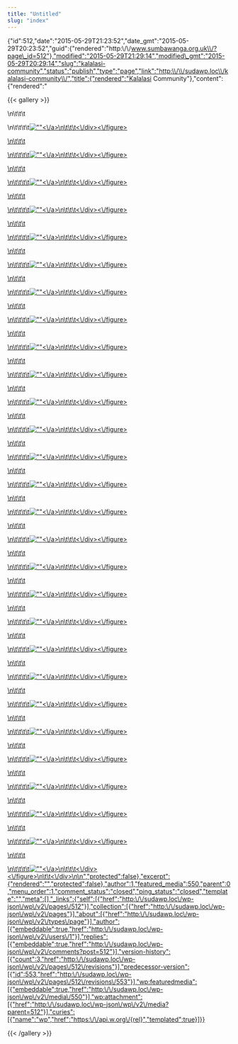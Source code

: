 ```yaml
---
title: "Untitled"
slug: "index"
---
```


{"id":512,"date":"2015-05-29T21:23:52","date\_gmt":"2015-05-29T20:23:52","guid":{"rendered":"http:\\/\\/www.sumbawanga.org.uk\\/?page\_id=512"},"modified":"2015-05-29T21:29:14","modified\_gmt":"2015-05-29T20:29:14","slug":"kalalasi-community","status":"publish","type":"page","link":"http:\\/\\/sudawp.loc\\/kalalasi-community\\/","title":{"rendered":"Kalalasi Community"},"content":{"rendered":"

{{< gallery >}}


\\n\\t\\t\\t

\\n\\t\\t\\t\\t[![\"\"](\"http:\/\/sudawp.loc\/wp-content\/2015\/05\/DSC_0080-150x150.jpg\")<\\/a>\\n\\t\\t\\t<\\/div><\\/figure>](http:\/\/sudawp.loc\/kalalasi-community\/dsc_0080\/)

[\\n\\t\\t\\t](http:\/\/sudawp.loc\/kalalasi-community\/dsc_0080\/)

[\\n\\t\\t\\t\\t](http:\/\/sudawp.loc\/kalalasi-community\/dsc_0080\/)[![\"\"](\"http:\/\/sudawp.loc\/wp-content\/2015\/05\/DSC_0083-150x150.jpg\")<\\/a>\\n\\t\\t\\t<\\/div><\\/figure>](http:\/\/sudawp.loc\/kalalasi-community\/dsc_0083\/)

[\\n\\t\\t\\t](http:\/\/sudawp.loc\/kalalasi-community\/dsc_0083\/)

[\\n\\t\\t\\t\\t](http:\/\/sudawp.loc\/kalalasi-community\/dsc_0083\/)[![\"\"](\"http:\/\/sudawp.loc\/wp-content\/2015\/05\/DSC_0301-150x150.jpg\")<\\/a>\\n\\t\\t\\t<\\/div><\\/figure>](http:\/\/sudawp.loc\/kalalasi-community\/dsc_0301\/)

[\\n\\t\\t\\t](http:\/\/sudawp.loc\/kalalasi-community\/dsc_0301\/)

[\\n\\t\\t\\t\\t](http:\/\/sudawp.loc\/kalalasi-community\/dsc_0301\/)[![\"\"](\"http:\/\/sudawp.loc\/wp-content\/2015\/05\/DSC_0312-150x150.jpg\")<\\/a>\\n\\t\\t\\t<\\/div><\\/figure>](http:\/\/sudawp.loc\/kalalasi-community\/dsc_0312\/)

[\\n\\t\\t\\t](http:\/\/sudawp.loc\/kalalasi-community\/dsc_0312\/)

[\\n\\t\\t\\t\\t](http:\/\/sudawp.loc\/kalalasi-community\/dsc_0312\/)[![\"\"](\"http:\/\/sudawp.loc\/wp-content\/2015\/05\/DSC_0319-150x150.jpg\")<\\/a>\\n\\t\\t\\t<\\/div><\\/figure>](http:\/\/sudawp.loc\/kalalasi-community\/dsc_0319\/)

[\\n\\t\\t\\t](http:\/\/sudawp.loc\/kalalasi-community\/dsc_0319\/)

[\\n\\t\\t\\t\\t](http:\/\/sudawp.loc\/kalalasi-community\/dsc_0319\/)[![\"\"](\"http:\/\/sudawp.loc\/wp-content\/2015\/05\/DSC_0320-150x150.jpg\")<\\/a>\\n\\t\\t\\t<\\/div><\\/figure>](http:\/\/sudawp.loc\/kalalasi-community\/dsc_0320\/)

[\\n\\t\\t\\t](http:\/\/sudawp.loc\/kalalasi-community\/dsc_0320\/)

[\\n\\t\\t\\t\\t](http:\/\/sudawp.loc\/kalalasi-community\/dsc_0320\/)[![\"\"](\"http:\/\/sudawp.loc\/wp-content\/2015\/05\/DSC_0323-150x150.jpg\")<\\/a>\\n\\t\\t\\t<\\/div><\\/figure>](http:\/\/sudawp.loc\/kalalasi-community\/dsc_0323\/)

[\\n\\t\\t\\t](http:\/\/sudawp.loc\/kalalasi-community\/dsc_0323\/)

[\\n\\t\\t\\t\\t](http:\/\/sudawp.loc\/kalalasi-community\/dsc_0323\/)[![\"\"](\"http:\/\/sudawp.loc\/wp-content\/2015\/05\/DSC_0324-150x150.jpg\")<\\/a>\\n\\t\\t\\t<\\/div><\\/figure>](http:\/\/sudawp.loc\/kalalasi-community\/dsc_0324\/)

[\\n\\t\\t\\t](http:\/\/sudawp.loc\/kalalasi-community\/dsc_0324\/)

[\\n\\t\\t\\t\\t](http:\/\/sudawp.loc\/kalalasi-community\/dsc_0324\/)[![\"\"](\"http:\/\/sudawp.loc\/wp-content\/2015\/05\/DSC_0326-150x150.jpg\")<\\/a>\\n\\t\\t\\t<\\/div><\\/figure>](http:\/\/sudawp.loc\/kalalasi-community\/dsc_0326\/)

[\\n\\t\\t\\t](http:\/\/sudawp.loc\/kalalasi-community\/dsc_0326\/)

[\\n\\t\\t\\t\\t](http:\/\/sudawp.loc\/kalalasi-community\/dsc_0326\/)[![\"\"](\"http:\/\/sudawp.loc\/wp-content\/2015\/05\/DSC_0327-150x150.jpg\")<\\/a>\\n\\t\\t\\t<\\/div><\\/figure>](http:\/\/sudawp.loc\/kalalasi-community\/dsc_0327\/)

[\\n\\t\\t\\t](http:\/\/sudawp.loc\/kalalasi-community\/dsc_0327\/)

[\\n\\t\\t\\t\\t](http:\/\/sudawp.loc\/kalalasi-community\/dsc_0327\/)[![\"\"](\"http:\/\/sudawp.loc\/wp-content\/2015\/05\/DSC_0364-150x150.jpg\")<\\/a>\\n\\t\\t\\t<\\/div><\\/figure>](http:\/\/sudawp.loc\/kalalasi-community\/dsc_0364\/)

[\\n\\t\\t\\t](http:\/\/sudawp.loc\/kalalasi-community\/dsc_0364\/)

[\\n\\t\\t\\t\\t](http:\/\/sudawp.loc\/kalalasi-community\/dsc_0364\/)[![\"\"](\"http:\/\/sudawp.loc\/wp-content\/2015\/05\/DSC_03701-150x150.jpg\")<\\/a>\\n\\t\\t\\t<\\/div><\\/figure>](http:\/\/sudawp.loc\/kalalasi-community\/dsc_0370-2\/)

[\\n\\t\\t\\t](http:\/\/sudawp.loc\/kalalasi-community\/dsc_0370-2\/)

[\\n\\t\\t\\t\\t](http:\/\/sudawp.loc\/kalalasi-community\/dsc_0370-2\/)[![\"\"](\"http:\/\/sudawp.loc\/wp-content\/2015\/05\/DSC_0420-150x150.jpg\")<\\/a>\\n\\t\\t\\t<\\/div><\\/figure>](http:\/\/sudawp.loc\/kalalasi-community\/dsc_0420\/)

[\\n\\t\\t\\t](http:\/\/sudawp.loc\/kalalasi-community\/dsc_0420\/)

[\\n\\t\\t\\t\\t](http:\/\/sudawp.loc\/kalalasi-community\/dsc_0420\/)[![\"\"](\"http:\/\/sudawp.loc\/wp-content\/2015\/05\/DSC_0428-150x150.jpg\")<\\/a>\\n\\t\\t\\t<\\/div><\\/figure>](http:\/\/sudawp.loc\/kalalasi-community\/dsc_0428\/)

[\\n\\t\\t\\t](http:\/\/sudawp.loc\/kalalasi-community\/dsc_0428\/)

[\\n\\t\\t\\t\\t](http:\/\/sudawp.loc\/kalalasi-community\/dsc_0428\/)[![\"\"](\"http:\/\/sudawp.loc\/wp-content\/2015\/05\/DSC_0437-150x150.jpg\")<\\/a>\\n\\t\\t\\t<\\/div><\\/figure>](http:\/\/sudawp.loc\/kalalasi-community\/dsc_0437\/)

[\\n\\t\\t\\t](http:\/\/sudawp.loc\/kalalasi-community\/dsc_0437\/)

[\\n\\t\\t\\t\\t](http:\/\/sudawp.loc\/kalalasi-community\/dsc_0437\/)[![\"\"](\"http:\/\/sudawp.loc\/wp-content\/2015\/05\/DSC_0438-150x150.jpg\")<\\/a>\\n\\t\\t\\t<\\/div><\\/figure>](http:\/\/sudawp.loc\/kalalasi-community\/dsc_0438\/)

[\\n\\t\\t\\t](http:\/\/sudawp.loc\/kalalasi-community\/dsc_0438\/)

[\\n\\t\\t\\t\\t](http:\/\/sudawp.loc\/kalalasi-community\/dsc_0438\/)[![\"\"](\"http:\/\/sudawp.loc\/wp-content\/2015\/05\/DSC_0440-150x150.jpg\")<\\/a>\\n\\t\\t\\t<\\/div><\\/figure>](http:\/\/sudawp.loc\/kalalasi-community\/dsc_0440\/)

[\\n\\t\\t\\t](http:\/\/sudawp.loc\/kalalasi-community\/dsc_0440\/)

[\\n\\t\\t\\t\\t](http:\/\/sudawp.loc\/kalalasi-community\/dsc_0440\/)[![\"\"](\"http:\/\/sudawp.loc\/wp-content\/2015\/05\/DSC_0441-150x150.jpg\")<\\/a>\\n\\t\\t\\t<\\/div><\\/figure>](http:\/\/sudawp.loc\/kalalasi-community\/dsc_0441\/)

[\\n\\t\\t\\t](http:\/\/sudawp.loc\/kalalasi-community\/dsc_0441\/)

[\\n\\t\\t\\t\\t](http:\/\/sudawp.loc\/kalalasi-community\/dsc_0441\/)[![\"\"](\"http:\/\/sudawp.loc\/wp-content\/2015\/05\/DSC_0443-150x150.jpg\")<\\/a>\\n\\t\\t\\t<\\/div><\\/figure>](http:\/\/sudawp.loc\/kalalasi-community\/dsc_0443\/)

[\\n\\t\\t\\t](http:\/\/sudawp.loc\/kalalasi-community\/dsc_0443\/)

[\\n\\t\\t\\t\\t](http:\/\/sudawp.loc\/kalalasi-community\/dsc_0443\/)[![\"\"](\"http:\/\/sudawp.loc\/wp-content\/2015\/05\/DSC_0273-150x150.jpg\")<\\/a>\\n\\t\\t\\t<\\/div><\\/figure>](http:\/\/sudawp.loc\/kalalasi-community\/dsc_0273\/)

[\\n\\t\\t\\t](http:\/\/sudawp.loc\/kalalasi-community\/dsc_0273\/)

[\\n\\t\\t\\t\\t](http:\/\/sudawp.loc\/kalalasi-community\/dsc_0273\/)[![\"\"](\"http:\/\/sudawp.loc\/wp-content\/2015\/05\/DSC_0275-150x150.jpg\")<\\/a>\\n\\t\\t\\t<\\/div><\\/figure>](http:\/\/sudawp.loc\/kalalasi-community\/dsc_0275\/)

[\\n\\t\\t\\t](http:\/\/sudawp.loc\/kalalasi-community\/dsc_0275\/)

[\\n\\t\\t\\t\\t](http:\/\/sudawp.loc\/kalalasi-community\/dsc_0275\/)[![\"\"](\"http:\/\/sudawp.loc\/wp-content\/2015\/05\/DSC_0277-150x150.jpg\")<\\/a>\\n\\t\\t\\t<\\/div><\\/figure>](http:\/\/sudawp.loc\/kalalasi-community\/dsc_0277\/)

[\\n\\t\\t\\t](http:\/\/sudawp.loc\/kalalasi-community\/dsc_0277\/)

[\\n\\t\\t\\t\\t](http:\/\/sudawp.loc\/kalalasi-community\/dsc_0277\/)[![\"\"](\"http:\/\/sudawp.loc\/wp-content\/2015\/05\/DSC_0282-150x150.jpg\")<\\/a>\\n\\t\\t\\t<\\/div><\\/figure>](http:\/\/sudawp.loc\/kalalasi-community\/dsc_0282\/)

[\\n\\t\\t\\t](http:\/\/sudawp.loc\/kalalasi-community\/dsc_0282\/)

[\\n\\t\\t\\t\\t](http:\/\/sudawp.loc\/kalalasi-community\/dsc_0282\/)[![\"\"](\"http:\/\/sudawp.loc\/wp-content\/2015\/05\/DSC_0286-150x150.jpg\")<\\/a>\\n\\t\\t\\t<\\/div><\\/figure>](http:\/\/sudawp.loc\/kalalasi-community\/dsc_0286\/)

[\\n\\t\\t\\t](http:\/\/sudawp.loc\/kalalasi-community\/dsc_0286\/)

[\\n\\t\\t\\t\\t](http:\/\/sudawp.loc\/kalalasi-community\/dsc_0286\/)[![\"\"](\"http:\/\/sudawp.loc\/wp-content\/2015\/05\/DSC_0289-150x150.jpg\")<\\/a>\\n\\t\\t\\t<\\/div><\\/figure>](http:\/\/sudawp.loc\/kalalasi-community\/dsc_0289\/)

[\\n\\t\\t\\t](http:\/\/sudawp.loc\/kalalasi-community\/dsc_0289\/)

[\\n\\t\\t\\t\\t](http:\/\/sudawp.loc\/kalalasi-community\/dsc_0289\/)[![\"\"](\"http:\/\/sudawp.loc\/wp-content\/2015\/05\/DSC_0293-150x150.jpg\")<\\/a>\\n\\t\\t\\t<\\/div><\\/figure>](http:\/\/sudawp.loc\/kalalasi-community\/dsc_0293\/)

[\\n\\t\\t\\t](http:\/\/sudawp.loc\/kalalasi-community\/dsc_0293\/)

[\\n\\t\\t\\t\\t](http:\/\/sudawp.loc\/kalalasi-community\/dsc_0293\/)[![\"\"](\"http:\/\/sudawp.loc\/wp-content\/2015\/05\/DSC_0267-150x150.jpg\")<\\/a>\\n\\t\\t\\t<\\/div><\\/figure>](http:\/\/sudawp.loc\/kalalasi-community\/dsc_0267\/)

[\\n\\t\\t\\t](http:\/\/sudawp.loc\/kalalasi-community\/dsc_0267\/)

[\\n\\t\\t\\t\\t](http:\/\/sudawp.loc\/kalalasi-community\/dsc_0267\/)[![\"\"](\"http:\/\/sudawp.loc\/wp-content\/2015\/05\/DSC_0270-150x150.jpg\")<\\/a>\\n\\t\\t\\t<\\/div><\\/figure>\\n\\t\\t<\\/div>\\n\\n","protected":false},"excerpt":{"rendered":"","protected":false},"author":1,"featured\_media":550,"parent":0,"menu\_order":1,"comment\_status":"closed","ping\_status":"closed","template":"","meta":\[\],"\_links":{"self":\[{"href":"http:\\/\\/sudawp.loc\\/wp-json\\/wp\\/v2\\/pages\\/512"}\],"collection":\[{"href":"http:\\/\\/sudawp.loc\\/wp-json\\/wp\\/v2\\/pages"}\],"about":\[{"href":"http:\\/\\/sudawp.loc\\/wp-json\\/wp\\/v2\\/types\\/page"}\],"author":\[{"embeddable":true,"href":"http:\\/\\/sudawp.loc\\/wp-json\\/wp\\/v2\\/users\\/1"}\],"replies":\[{"embeddable":true,"href":"http:\\/\\/sudawp.loc\\/wp-json\\/wp\\/v2\\/comments?post=512"}\],"version-history":\[{"count":3,"href":"http:\\/\\/sudawp.loc\\/wp-json\\/wp\\/v2\\/pages\\/512\\/revisions"}\],"predecessor-version":\[{"id":553,"href":"http:\\/\\/sudawp.loc\\/wp-json\\/wp\\/v2\\/pages\\/512\\/revisions\\/553"}\],"wp:featuredmedia":\[{"embeddable":true,"href":"http:\\/\\/sudawp.loc\\/wp-json\\/wp\\/v2\\/media\\/550"}\],"wp:attachment":\[{"href":"http:\\/\\/sudawp.loc\\/wp-json\\/wp\\/v2\\/media?parent=512"}\],"curies":\[{"name":"wp","href":"https:\\/\\/api.w.org\\/{rel}","templated":true}\]}}](http:\/\/sudawp.loc\/kalalasi-community\/dsc_0270\/)
















































































































{{< /gallery >}}